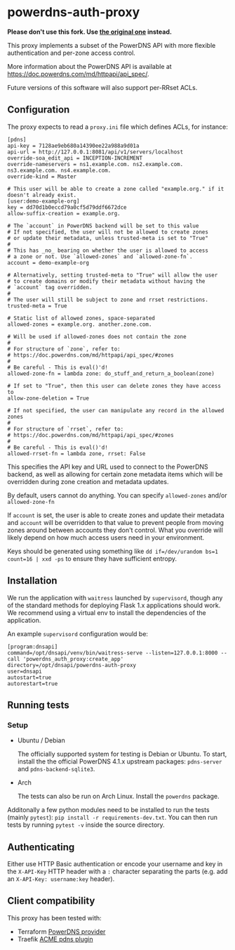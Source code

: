 # powerdns-auth-proxy

**Please don't use this fork. Use [the original one](https://github.com/catalyst/powerdns-auth-proxy) instead.**

This proxy implements a subset of the PowerDNS API with more flexible authentication and per-zone access control.

More information about the PowerDNS API is available at https://doc.powerdns.com/md/httpapi/api_spec/.

Future versions of this software will also support per-RRset ACLs.

## Configuration

The proxy expects to read a `proxy.ini` file which defines ACLs, for instance:

````
[pdns]
api-key = 7128ae9eb680a14390ee22a988a9d01a
api-url = http://127.0.0.1:8081/api/v1/servers/localhost
override-soa_edit_api = INCEPTION-INCREMENT
override-nameservers = ns1.example.com. ns2.example.com. ns3.example.com. ns4.example.com.
override-kind = Master

# This user will be able to create a zone called "example.org." if it doesn't already exist.
[user:demo-example-org]
key = dd70d1b0eccd79a0cf5d79ddf6672dce
allow-suffix-creation = example.org.

# The `account` in PowerDNS backend will be set to this value
# If not specified, the user will not be allowed to create zones
# or update their metadata, unless trusted-meta is set to "True"
#
# This has _no_ bearing on whether the user is allowed to access
# a zone or not. Use `allowed-zones` and `allowed-zone-fn`.
account = demo-example-org

# Alternatively, setting trusted-meta to "True" will allow the user
# to create domains or modify their metadata without having the
# `account` tag overridden.
#
# The user will still be subject to zone and rrset restrictions.
trusted-meta = True

# Static list of allowed zones, space-separated
allowed-zones = example.org. another.zone.com.

# Will be used if allowed-zones does not contain the zone
#
# For structure of `zone`, refer to:
# https://doc.powerdns.com/md/httpapi/api_spec/#zones
#
# Be careful - This is eval()'d!
allowed-zone-fn = lambda zone: do_stuff_and_return_a_boolean(zone)

# If set to "True", then this user can delete zones they have access to
allow-zone-deletion = True

# If not specified, the user can manipulate any record in the allowed zones
#
# For structure of `rrset`, refer to:
# https://doc.powerdns.com/md/httpapi/api_spec/#zones
#
# Be careful - This is eval()'d!
allowed-rrset-fn = lambda zone, rrset: False

````

This specifies the API key and URL used to connect to the PowerDNS backend, as well as allowing for certain zone metadata items which will be overridden during zone creation and metadata updates.

By default, users cannot do anything. You can specify `allowed-zones` and/or `allowed-zone-fn`

If `account` is set, the user is able to create zones and update their metadata and `account` will be overridden to that value to prevent people from moving zones around between accounts they don't control. What you override will likely depend on how much access users need in your environment.

Keys should be generated using something like `dd if=/dev/urandom bs=1 count=16 | xxd -ps` to ensure they have sufficient entropy.

## Installation

We run the application with `waitress` launched by `supervisord`, though any of the standard methods for deploying Flask 1.x applications should work. We recommend using a virtual env to install the dependencies of the application.

An example `supervisord` configuration would be:

````
[program:dnsapi]
command=/opt/dnsapi/venv/bin/waitress-serve --listen=127.0.0.1:8000 --call 'powerdns_auth_proxy:create_app'
directory=/opt/dnsapi/powerdns-auth-proxy
user=dnsapi
autostart=true
autorestart=true
````

## Running tests

### Setup

* Ubuntu / Debian

  The officially supported system for testing is Debian or Ubuntu. To start, install the the official PowerDNS 4.1.x upstream packages: `pdns-server` and `pdns-backend-sqlite3`.

* Arch

  The tests can also be run on Arch Linux. Install the `powerdns` package.

Additonally a few python modules need to be installed to run the tests (mainly `pytest`): `pip install -r requirements-dev.txt`. You can then run tests by running `pytest -v` inside the source directory.

## Authenticating

Either use HTTP Basic authentication or encode your username and key in the `X-API-Key` HTTP header with a `:` character separating the parts (e.g. add an `X-API-Key: username:key` header).

## Client compatibility

This proxy has been tested with:

* Terraform [PowerDNS provider](https://www.terraform.io/docs/providers/powerdns/index.html)
* Traefik [ACME pdns plugin](https://traefik.io/)
